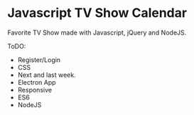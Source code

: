 Javascript TV Show Calendar
================================

Favorite TV Show made with Javascript, jQuery and NodeJS.

ToDO: 
  - Register/Login
  - CSS
  - Next and last week.
  - Electron App
  - Responsive
  - ES6
  - NodeJS
